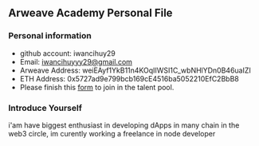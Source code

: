 ## Arweave Academy Personal File

### Personal information

- github account: iwancihuy29
- Email: iwancihuyyy29@gmail.com
- Arweave Address: weiEAyf1YkB11n4KOqIIWSI1C_wbNHlYDn0B46uaIZI
- ETH Address: 0x5727ad9e799bcb169cE4516ba5052210EfC2BbB8
- Please finish this [form](https://docs.google.com/forms/d/e/1FAIpQLSfWA5fIIcBgmRppm3jNz5vmf9Mai_QMVil-2pO4r7YKn_Zhtw/viewform?usp=sf_link) to join in the talent pool.

### Introduce Yourself
 i'am have biggest enthusiast in developing dApps in many chain in the web3 circle, im curently working a freelance in node developer